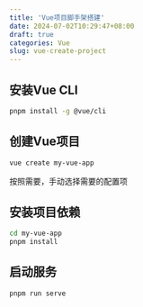 ```yaml
---
title: 'Vue项目脚手架搭建'
date: 2024-07-02T10:29:47+08:00
draft: true
categories: Vue
slug: vue-create-project
---
```


## 安装Vue CLI
```bash
pnpm install -g @vue/cli
```

## 创建Vue项目
```bash
vue create my-vue-app
```
按照需要，手动选择需要的配置项

## 安装项目依赖
```bash
cd my-vue-app
pnpm install
```

## 启动服务
```bash
pnpm run serve
```

